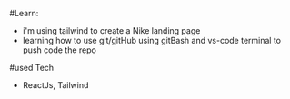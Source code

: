 #Learn:
- i'm using tailwind to create a Nike landing page
- learning how to use git/gitHub using gitBash and vs-code terminal to push code the repo

#used Tech
- ReactJs, Tailwind
